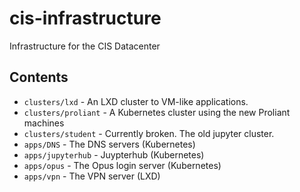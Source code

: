 # cis-infrastructure

Infrastructure for the CIS Datacenter

## Contents 

 - `clusters/lxd` - An LXD cluster to VM-like applications. 
 - `clusters/proliant` - A Kubernetes cluster using the new Proliant machines
 - `clusters/student` - Currently broken. The old jupyter cluster. 
 - `apps/DNS` - The DNS servers (Kubernetes)
 - `apps/jupyterhub` - Juypterhub (Kubernetes)
 - `apps/opus` - The Opus login server (Kubernetes)
 - `apps/vpn` - The VPN server (LXD)

